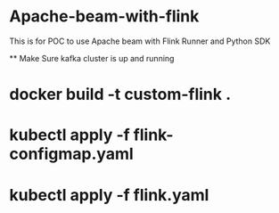 # Apache-beam-with-flink
This is for POC to use Apache beam with Flink Runner and Python SDK 

** Make Sure kafka cluster is up and running 

# docker build -t custom-flink .

# kubectl apply -f flink-configmap.yaml

# kubectl apply -f flink.yaml
